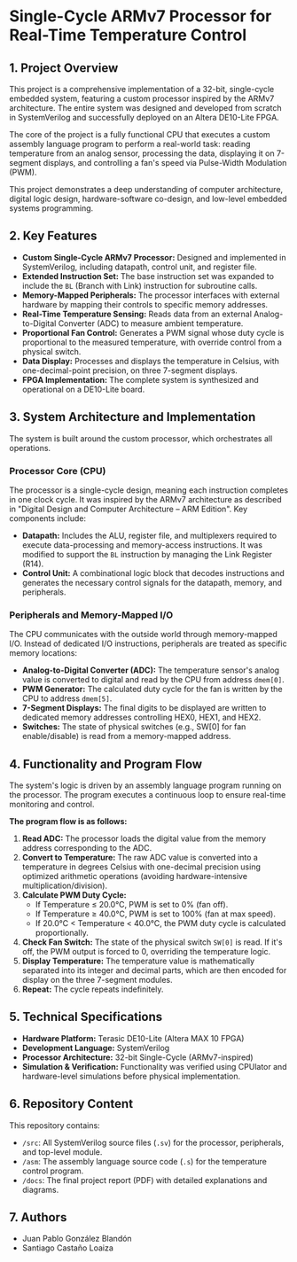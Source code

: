 # Single-Cycle ARMv7 Processor for Real-Time Temperature Control

## 1. Project Overview

This project is a comprehensive implementation of a 32-bit, single-cycle embedded system, featuring a custom processor inspired by the ARMv7 architecture. The entire system was designed and developed from scratch in SystemVerilog and successfully deployed on an Altera DE10-Lite FPGA.

The core of the project is a fully functional CPU that executes a custom assembly language program to perform a real-world task: reading temperature from an analog sensor, processing the data, displaying it on 7-segment displays, and controlling a fan's speed via Pulse-Width Modulation (PWM).

This project demonstrates a deep understanding of computer architecture, digital logic design, hardware-software co-design, and low-level embedded systems programming.

## 2. Key Features

- **Custom Single-Cycle ARMv7 Processor:** Designed and implemented in SystemVerilog, including datapath, control unit, and register file.
- **Extended Instruction Set:** The base instruction set was expanded to include the `BL` (Branch with Link) instruction for subroutine calls.
- **Memory-Mapped Peripherals:** The processor interfaces with external hardware by mapping their controls to specific memory addresses.
- **Real-Time Temperature Sensing:** Reads data from an external Analog-to-Digital Converter (ADC) to measure ambient temperature.
- **Proportional Fan Control:** Generates a PWM signal whose duty cycle is proportional to the measured temperature, with override control from a physical switch.
- **Data Display:** Processes and displays the temperature in Celsius, with one-decimal-point precision, on three 7-segment displays.
- **FPGA Implementation:** The complete system is synthesized and operational on a DE10-Lite board.

## 3. System Architecture and Implementation

The system is built around the custom processor, which orchestrates all operations.

### Processor Core (CPU)
The processor is a single-cycle design, meaning each instruction completes in one clock cycle. It was inspired by the ARMv7 architecture as described in "Digital Design and Computer Architecture – ARM Edition". Key components include:
- **Datapath:** Includes the ALU, register file, and multiplexers required to execute data-processing and memory-access instructions. It was modified to support the `BL` instruction by managing the Link Register (R14).
- **Control Unit:** A combinational logic block that decodes instructions and generates the necessary control signals for the datapath, memory, and peripherals.

### Peripherals and Memory-Mapped I/O
The CPU communicates with the outside world through memory-mapped I/O. Instead of dedicated I/O instructions, peripherals are treated as specific memory locations:
- **Analog-to-Digital Converter (ADC):** The temperature sensor's analog value is converted to digital and read by the CPU from address `dmem[0]`.
- **PWM Generator:** The calculated duty cycle for the fan is written by the CPU to address `dmem[5]`.
- **7-Segment Displays:** The final digits to be displayed are written to dedicated memory addresses controlling HEX0, HEX1, and HEX2.
- **Switches:** The state of physical switches (e.g., SW[0] for fan enable/disable) is read from a memory-mapped address.

## 4. Functionality and Program Flow

The system's logic is driven by an assembly language program running on the processor. The program executes a continuous loop to ensure real-time monitoring and control.

**The program flow is as follows:**

1.  **Read ADC:** The processor loads the digital value from the memory address corresponding to the ADC.
2.  **Convert to Temperature:** The raw ADC value is converted into a temperature in degrees Celsius with one-decimal precision using optimized arithmetic operations (avoiding hardware-intensive multiplication/division).
3.  **Calculate PWM Duty Cycle:**
    - If Temperature ≤ 20.0°C, PWM is set to 0% (fan off).
    - If Temperature ≥ 40.0°C, PWM is set to 100% (fan at max speed).
    - If 20.0°C < Temperature < 40.0°C, the PWM duty cycle is calculated proportionally.
4.  **Check Fan Switch:** The state of the physical switch `SW[0]` is read. If it's off, the PWM output is forced to 0, overriding the temperature logic.
5.  **Display Temperature:** The temperature value is mathematically separated into its integer and decimal parts, which are then encoded for display on the three 7-segment modules.
6.  **Repeat:** The cycle repeats indefinitely.

## 5. Technical Specifications

- **Hardware Platform:** Terasic DE10-Lite (Altera MAX 10 FPGA)
- **Development Language:** SystemVerilog
- **Processor Architecture:** 32-bit Single-Cycle (ARMv7-inspired)
- **Simulation & Verification:** Functionality was verified using CPUlator and hardware-level simulations before physical implementation.

## 6. Repository Content

This repository contains:
- `/src`: All SystemVerilog source files (`.sv`) for the processor, peripherals, and top-level module.
- `/asm`: The assembly language source code (`.s`) for the temperature control program.
- `/docs`: The final project report (PDF) with detailed explanations and diagrams.

## 7. Authors

- Juan Pablo González Blandón
- Santiago Castaño Loaiza

